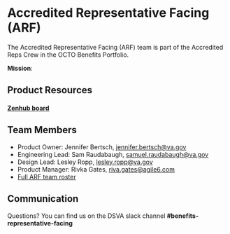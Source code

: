 # Accredited Representative Facing (ARF)

The Accredited Representative Facing (ARF) team is part of the Accredited Reps Crew in the OCTO Benefits Portfolio.

**Mission**:

## Product Resources

#### [Zenhub board](https://app.zenhub.com/workspaces/accredited-representative-facing-team-65453a97a9cc36069a2ad1d6/board)

## Team Members

- Product Owner: Jennifer Bertsch, jennifer.bertsch@va.gov
- Engineering Lead: Sam Raudabaugh, samuel.raudabaugh@va.gov
- Design Lead: Lesley Ropp, lesley.ropp@va.gov
- Product Manager: Rivka Gates, riva.gates@agile6.com
- [Full ARF team roster](https://github.com/orgs/department-of-veterans-affairs/projects/947/views/4)

## Communication
Questions?  You can find us on the DSVA slack channel **#benefits-representative-facing**
